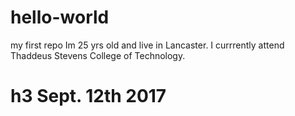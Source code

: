 # hello-world
my first repo
Im 25 yrs old and live in Lancaster.
I currrently attend Thaddeus Stevens College of Technology.
# h3 Sept. 12th 2017

